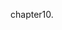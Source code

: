 chapter10.










































































































































